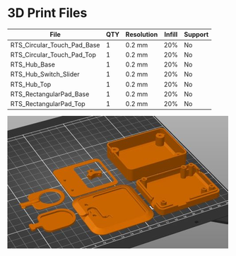 # 3D Print Files
| File                               | QTY | Resolution | Infill | Support |
|------------------------------------|-----|------------|--------|---------|
| RTS_Circular_Touch_Pad_Base        | 1   | 0.2 mm     | 20%    | No      |
| RTS_Circular_Touch_Pad_Top         | 1   | 0.2 mm     | 20%    | No      |
| RTS_Hub_Base                       | 1   | 0.2 mm     | 20%    | No      |
| RTS_Hub_Switch_Slider              | 1   | 0.2 mm     | 20%    | No      |
| RTS_Hub_Top                        | 1   | 0.2 mm     | 20%    | No      |
| RTS_RectangularPad_Base            | 1   | 0.2 mm     | 20%    | No      |
| RTS_RectangularPad_Top             | 1   | 0.2 mm     | 20%    | No      |

![Screenshot of print orientation](RTS_3DPrint_Orientation.jpg)
